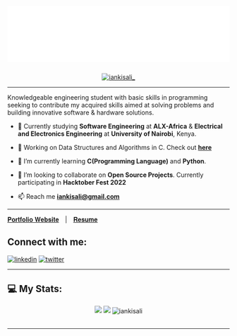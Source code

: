 <!--<h1 align="center">Hi there 👋, I'm Ian Kisali</h1>-->

<h1 align="center">
<img src="header.svg" />
</h1>

<p align="center"> <a href="https://twitter.com/iankisali_" target="blank"><img src="https://img.shields.io/twitter/follow/iankisali_?color=1DA1F2&logo=twitter&style=for-the-badge" alt="iankisali_" /></a> </p>

---

<!--[![Twitter Follow](https://img.shields.io/twitter/follow/iankisali_?color=1DA1F2&logo=twitter&style=for-the-badge)](https://twitter.com/intent/follow?original_referer=https%3A%2F%2Fgithub.com%2iankisali_&screen_name=iankisali_)-->


Knowledgeable engineering student with basic skills in
programming seeking to contribute my acquired skills aimed at solving
problems and building innovative software & hardware solutions.


- 🔭 Currently studying **Software Engineering** at **ALX-Africa** & **Electrical and Electronics Engineering** at **University of Nairobi**, Kenya.

- 🌱 Working on Data Structures and Algorithms in C. Check out **[here](https://github.com/iankisali/C-Data-Structures-Algorithms)**

- 🌱 I’m currently learning **C(Programming Language)** and **Python**.

- 👯 I’m looking to collaborate on **Open Source Projects**. Currently participating in **Hacktober Fest 2022**

- 📫 Reach me **iankisali@gmail.com**

---
<span> [𝐏𝐨𝐫𝐭𝐟𝐨𝐥𝐢𝐨 𝐖𝐞𝐛𝐬𝐢𝐭𝐞](https://iankisali.github.io/)&emsp;|&emsp;[𝐑𝐞𝐬𝐮𝐦𝐞](https://iankisali.github.io/Ian-Kisali-Resume.html) </span>


## Connect with me:
[<img src='https://cdn.jsdelivr.net/npm/simple-icons@3.0.1/icons/linkedin.svg' alt='linkedin' height='40'>](https://www.linkedin.com/in/ian-kisali-bb4164209/)
[<img src='https://cdn.jsdelivr.net/npm/simple-icons@3.0.1/icons/twitter.svg' alt='twitter' height='40'>](https://twitter.com/IanKisali_) 

---

<!-- BLOG-POST-LIST:START -->
## 💻 My Stats:
<div align="center">

<img height="180em" src="https://github-readme-stats.vercel.app/api?username=iankisali&show_icons=true&theme=github_dark&count_private=true"/>
<img height="180em" src="https://github-readme-stats.vercel.app/api/top-langs/?username=iankisali&layout=compact&langs_count=7&theme=github_dark"/>

<img align="center" src="https://github-readme-streak-stats.herokuapp.com/?user=iankisali&&theme=tokyonight" alt="iankisali" />

<br>
<br>

<!--[![Kisali's GitHub activity graph](https://activity-graph.herokuapp.com/graph?username=iankisali&&theme=xcode)](https://github.com/iankisali)-->

</div>
<!--![GitHub Activity Graph](https://activity-graph.herokuapp.com/graph?username=iankisali&theme=merko)-->

---

<!---
iankisali/iankisali is a ✨ special ✨ repository because its `README.md` (this file) appears on your GitHub profile.
You can click the Preview link to take a look at your changes.
--->
